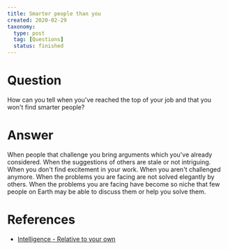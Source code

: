 ```yaml
---
title: Smarter people than you
created: 2020-02-29
taxonomy:
  type: post
  tag: [Questions]
  status: finished
---
```


# Question
How can you tell when you've reached the top of your job and that you won't find smarter people?

# Answer
When people that challenge you bring arguments which you've already considered. When the suggestions of others are stale or not intriguing. When you don't find excitement in your work. When you aren't challenged anymore. When the problems you are facing are not solved elegantly by others. When the problems you are facing have become so niche that few people on Earth may be able to discuss them or help you solve them.

# References
* [Intelligence - Relative to your own](../../../../agi/intelligence/article.md#relative-to-your-own)
